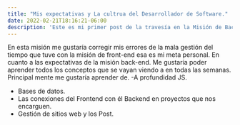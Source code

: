 ```yaml
---
title: "Mis expectativas y La cultrua del Desarrollador de Software."
date: 2022-02-21T18:16:21-06:00
description: 'Este es mi primer post de la travesía en la Misión de Backend con Node JS de Launch X.'
---
```


En esta misión me gustaría corregir mis errores de la mala gestión del tiempo que tuve con la misión de front-end esa es mi meta personal. 
En cuanto a las expectativas de la misión back-end. Me gustaría poder aprender todos los conceptos que se vayan viendo a en todas las semanas. 
Principal mente me gustaría aprender de. 
-A profundidad JS. 
-	Bases de datos. 
-	Las conexiones del Frontend con él Backend en proyectos que nos encarguen. 
-	 Gestión de sitios web y los Post. 
